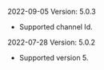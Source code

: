 2022-09-05 Version: 5.0.3
- Supported channel Id.


2022-07-28 Version: 5.0.2
- Supported version 5.

